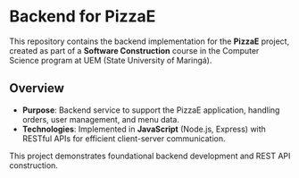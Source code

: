 
# Backend for PizzaE

This repository contains the backend implementation for the **PizzaE** project, created as part of a **Software Construction** course in the Computer Science program at UEM (State University of Maringá).

## Overview

- **Purpose**: Backend service to support the PizzaE application, handling orders, user management, and menu data.
- **Technologies**: Implemented in **JavaScript** (Node.js, Express) with RESTful APIs for efficient client-server communication.

This project demonstrates foundational backend development and REST API construction.
